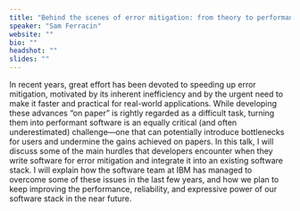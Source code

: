 ```yaml
---
title: "Behind the scenes of error mitigation: from theory to performant code"
speaker: "Sam Ferracin"
website: ""
bio: ""
headshot: ""
slides: ""
---
```


In recent years, great effort has been devoted to speeding up error mitigation, motivated by its inherent inefficiency and by the urgent need to make it faster and practical for real-world applications. While developing these advances “on paper” is rightly regarded as a difficult task, turning them into performant software is an equally critical (and often underestimated) challenge—one that can potentially introduce bottlenecks for users and undermine the gains achieved on papers. In this talk, I will discuss some of the main hurdles that developers encounter when they write software for error mitigation and integrate it into an existing software stack. I will explain how the software team at IBM has managed to overcome some of these issues in the last few years, and how we plan to keep improving the performance, reliability, and expressive power of our software stack in the near future.
